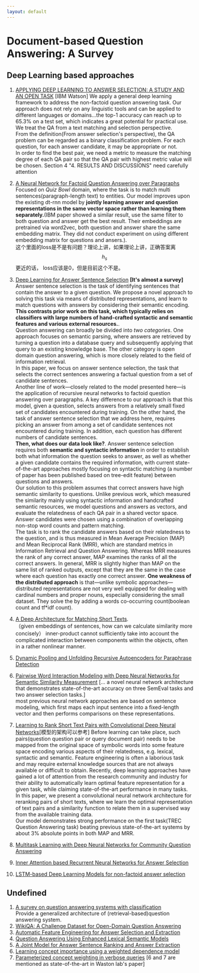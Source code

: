 ```yaml
---
layout: default
---
```

# Document-based Question Answering: A Survey

## Deep Learning based approaches
1. [APPLYING DEEP LEARNING TO ANSWER SELECTION: A STUDY AND AN OPEN TASK](https://arxiv.org/pdf/1508.01585.pdf) [IBM Watson]
We apply a general deep learning framework to address the
non-factoid question answering task. Our approach does not
rely on any linguistic tools and can be applied to different languages
or domains...the top-1 accuracy can reach up to 65.3% on a test set, which indicates a great potential for practical use.  
We treat the QA from a text matching and selection perspective.  
From the definition(From answer selection's perspective), the QA problem
can be regarded as a binary classification problem. For each question, for each answer candidate, it may be appropriate or not.  
In order to find the best pair, we need a metric to measure the matching degree of each QA pair so that the QA pair with highest metric value will be chosen.
Section 4 "4. RESULTS AND DISCUSSIONS" need carefully attention
2. [A Neural Network for Factoid Question Answering over Paragraphs](https://www.semanticscholar.org/paper/A-Neural-Network-for-Factoid-Question-Answering-Iyyer-Boyd-Graber/0ec80f1e6f7dfbbbcc97459d4c5ae13be1cadc7b) 
Focused on *Quiz Bowl* domain, where the task is to match multi sentences(paragraph-length text) to entities. Our model improves upon the existing dt-rnn model by **jointly learning answer and question representations
in the same vector space rather than learning them separately.**(IBM paper showed a similar result, use the same filter to both question and answer get the best result. Their embeddings are pretrained via word2vec, both question and answer share the same embedding matrix. They did not conduct experiment on using different embedding matrix for questions and ansers.).  
这个里面的loss是不是有问题？理论上讲，如果理论上讲，正确答案离 $$ h_s $$ 更近的话， loss应该是0，但是目前这个不是。

3. [Deep Learning for Answer Sentence Selection](https://www.semanticscholar.org/paper/Deep-Learning-for-Answer-Sentence-Selection-Yu-Hermann/a62b58c267fddfa06545a7fc63a3c62ef7dc9e15) **[It's almost a survey]**
Answer sentence selection is the task of identifying sentences that contain the
answer to a given question. We propose a novel approach to solving this task via means of distributed representations, and learn to match questions with answers by considering their semantic encoding. **This contrasts prior work on this task, which typically relies on classifiers with large numbers of hand-crafted syntactic and semantic features and various external resources.**.  
Question answering can broadly be divided into *two categories*. One approach focuses on semantic parsing, where answers are retrieved by turning a question into a database query and subsequently applying that query to an existing knowledge base. The other category is open domain question answering, which is more closely related to the field of information retrieval.  
In this paper, we focus on answer sentence selection, the task that selects
the correct sentences answering a factual question from a set of candidate sentences.  
Another line of work—closely related to the model presented here—is the application of recursive neural networks to factoid question answering over paragraphs. A key difference to our approach is that this model, given a question, selects answers from a relatively small fixed set of candidates encountered during training. On the other hand, the task of answer sentence selection that we address here, requires picking an answer from among a set of candidate sentences not encountered during training. In addition, each question has different numbers of candidate sentences.  
**Then, what does our data look like?**. 
Answer sentence selection requires both **semantic and syntactic information** in order to establish both what information the question seeks to answer, as well as whether a given candidate contains the required information, with current state-of-the-art approaches mostly focusing on syntactic matching (a number of paper has been published based on tree-edit feature) between questions and answers.  
Our solution to this problem assumes that correct answers have high semantic similarity to questions. Unlike previous work, which measured the similarity mainly using syntactic information and handcrafted semantic resources, we model questions and answers as vectors, and evaluate the relatedness of each QA pair in a shared vector space.  
Answer candidates were chosen using a combination of overlapping non-stop word counts and pattern matching.  
The task is to rank the candidate answers based on their relatedness to the question, and is thus measured in Mean Average Precision (MAP) and Mean Reciprocal Rank (MRR), which are standard metrics in Information Retrieval and Question Answering. Whereas MRR measures the rank of any correct answer, MAP examines the ranks of all the correct answers. In general, MRR is slightly
higher than MAP on the same list of ranked outputs, except that they are the same in the case where each question has exactly one correct answer. 
**One weakness of the distributed approach** is that—unlike symbolic approaches—distributed representations are not very well equipped for dealing with cardinal numbers and proper nouns, especially considering the small dataset. They solve the by adding a words co-occurring count(boolean count and tf*idf count).

4. [A Deep Architecture for Matching Short Texts](https://www.semanticscholar.org/paper/A-Deep-Architecture-for-Matching-Short-Texts-Lu-Li/4aba54ea82bf99ed4690d45051f1b25d8b9554b5).    
（given embeddings of sentences, how can we calculate similarity more concisely）
inner-product cannot sufficiently take into account the complicated interaction between components within the objects, often in a rather nonlinear manner.
5. [Dynamic Pooling and Unfolding Recursive Autoencoders for Paraphrase Detection](https://www.semanticscholar.org/paper/Dynamic-Pooling-and-Unfolding-Recursive-Socher-Huang/167abf2c9eda9ce21907fcc188d2e41da37d9f0b)
6. [Pairwise Word Interaction Modeling with Deep Neural Networks for Semantic Similarity Measurement](https://www.semanticscholar.org/paper/Pairwise-Word-Interaction-Modeling-with-Deep-He-Lin/0476b7d387d2a6381a784b2b89ccf7baef098f5e) [... a novel neural network architecture that demonstrates state-of-the-art accuracy on three SemEval tasks and two answer selection tasks.]  
most previous neural network approaches are based on sentence modeling, which
first maps each input sentence into a fixed-length vector and then performs comparisons on these representations.
7. [Learning to Rank Short Text Pairs with Convolutional Deep Neural Networks](https://www.semanticscholar.org/paper/Learning-to-Rank-Short-Text-Pairs-with-Severyn-Moschitti/73d826d4c2363701b88e3e234fe3b8756c0f9671)[模型的架构可以参考] 
Before learning can take place, such pairs(question question pair or query document pair) needs to be mapped from the original space of symbolic words into some feature space encoding various aspects of their relatedness, e.g. lexical, syntactic and semantic. Feature engineering is often a laborious task and may require external knowledge sources that are not always available or difficult to obtain. Recently, deep learning approaches have gained a lot of attention from the research community and industry for their ability to automatically learn optimal feature representation for a given task, while claiming state-of-the-art performance in many tasks.  
In this paper, we present a convolutional neural network architecture for reranking pairs of short texts, where we learn the optimal representation of text pairs and a similarity function to relate them in a supervised way from the available training data.  
Our model demonstrates strong performance on the first task(TREC Question Answering task) beating previous state-of-the-art systems by about 3% absolute points in both MAP and MRR.
8. [Multitask Learning with Deep Neural Networks for Community Question Answering](https://www.semanticscholar.org/paper/Multitask-Learning-with-Deep-Neural-Networks-for-Bonadiman-Uva/ad21f9672634fe1ef2048b58e09d6f85529dfd81)
9. [Inner Attention based Recurrent Neural Networks for Answer Selection](https://www.semanticscholar.org/paper/Inner-Attention-based-Recurrent-Neural-Networks-Wang-Liu/52956422f86722aca6becb67ea4c3ad61f0c1aea)
10. [LSTM-based Deep Learning Models for non-factoid answer selection](https://www.semanticscholar.org/paper/LSTM-based-Deep-Learning-Models-for-non-factoid-Tan-Xiang/24b4746688c15c8580d1000d4f4ac63f5eb79561)

## Undefined

1. [A survey on question answering systems with classification](http://ac.els-cdn.com/S1319157815000890/1-s2.0-S1319157815000890-main.pdf?_tid=51d952d0-1063-11e7-8285-00000aacb35d&acdnat=1490340621_39f523cb0a867f3bb6b3c1235d7709b9)  
Provide a generalized architecture of (retrieval-based)question answering system.
2. [WikiQA: A Challenge Dataset for Open-Domain Question Answering](https://www.semanticscholar.org/paper/WikiQA-A-Challenge-Dataset-for-Open-Domain-Yang-Yih/03fe39386ce90e10ec87f10e00532c5cf30b244f)
3. [Automatic Feature Engineering for Answer Selection and Extraction](https://www.semanticscholar.org/paper/Automatic-Feature-Engineering-for-Answer-Selection-Severyn-Moschitti/7aa63f414a4d7c6e4369a15a04dc5d3eb5da2b0e)
4. [Question Answering Using Enhanced Lexical Semantic Models](https://www.semanticscholar.org/paper/Question-Answering-Using-Enhanced-Lexical-Semantic-Yih-Chang/3e393df4a5731fb7b49cf2f527fed1ee4e6e6942)
5. [A Joint Model for Answer Sentence Ranking and Answer Extraction](https://www.semanticscholar.org/paper/A-Joint-Model-for-Answer-Sentence-Ranking-and-Sultan-Castelli/59018eb4d0a5161a12cdca42cbcb6bf78d73612f)
6. [Learning concept importance using a weighted dependence model]()
7. [Parameterized concept weighting in verbose queries]() [6 and 7 are mentioned as state-of-the-art in Waston lab's paper]